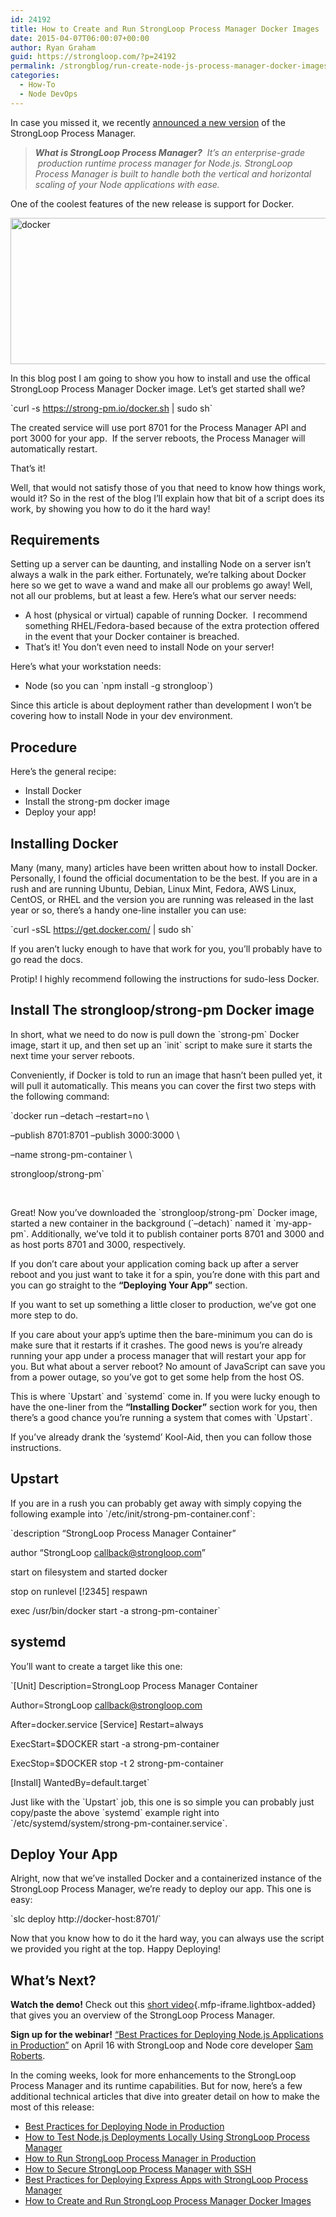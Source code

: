 ```yaml
---
id: 24192
title: How to Create and Run StrongLoop Process Manager Docker Images
date: 2015-04-07T06:00:07+00:00
author: Ryan Graham
guid: https://strongloop.com/?p=24192
permalink: /strongblog/run-create-node-js-process-manager-docker-images/
categories:
  - How-To
  - Node DevOps
---
```

In case you missed it, we recently [announced a new version](https://strongloop.com/strongblog/node-js-process-manager-production-docker/) of the StrongLoop Process Manager.

> _**What is StrongLoop Process Manager?**  It&#8217;s an enterprise-grade  production runtime process manager for Node.js. StrongLoop Process Manager is built to handle both the vertical and horizontal scaling of your Node applications with ease._

One of the coolest features of the new release is support for Docker.

<img class="aligncenter size-full wp-image-24246" src="https://strongloop.com/wp-content/uploads/2015/04/docker.png" alt="docker" width="975" height="234" srcset="https://strongloop.com/wp-content/uploads/2015/04/docker.png 975w, https://strongloop.com/wp-content/uploads/2015/04/docker-300x72.png 300w, https://strongloop.com/wp-content/uploads/2015/04/docker-705x169.png 705w, https://strongloop.com/wp-content/uploads/2015/04/docker-450x108.png 450w" sizes="(max-width: 975px) 100vw, 975px" />

In this blog post I am going to show you how to install and use the offical StrongLoop Process Manager Docker image. Let’s get started shall we?

\`curl -s https://strong-pm.io/docker.sh | sudo sh\`

The created service will use port 8701 for the Process Manager API and port 3000 for your app.  If the server reboots, the Process Manager will automatically restart.

That’s it!

Well, that would not satisfy those of you that need to know how things work, would it? So in the rest of the blog I’ll explain how that bit of a script does its work, by showing you how to do it the hard way!

<!--more-->

## **Requirements**

Setting up a server can be daunting, and installing Node on a server isn&#8217;t always a walk in the park either. Fortunately, we&#8217;re talking about Docker here so we get to wave a wand and make all our problems go away! Well, not all our problems, but at least a few. Here&#8217;s what our server needs:

  * A host (physical or virtual) capable of running Docker.  I recommend something RHEL/Fedora-based because of the extra protection offered in the event that your Docker container is breached.
  * That&#8217;s it! You don&#8217;t even need to install Node on your server!

Here&#8217;s what your workstation needs:

  * Node (so you can \`npm install -g strongloop\`)

Since this article is about deployment rather than development I won&#8217;t be covering how to install Node in your dev environment.

## **Procedure**

Here&#8217;s the general recipe:

  * Install Docker
  * Install the strong-pm docker image
  * Deploy your app!

## **Installing Docker**

Many (many, many) articles have been written about how to install Docker. Personally, I found the official documentation to be the best. If you are in a rush and are running Ubuntu, Debian, Linux Mint, Fedora, AWS Linux, CentOS, or RHEL and the version you are running was released in the last year or so, there&#8217;s a handy one-line installer you can use:

\`curl -sSL https://get.docker.com/ | sudo sh\`

If you aren&#8217;t lucky enough to have that work for you, you&#8217;ll probably have to go read the docs.

Protip! I highly recommend following the instructions for sudo-less Docker.

## **Install The strongloop/strong-pm Docker image**

In short, what we need to do now is pull down the \`strong-pm\` Docker image, start it up, and then set up an \`init\` script to make sure it starts the next time your server reboots.

Conveniently, if Docker is told to run an image that hasn&#8217;t been pulled yet, it will pull it automatically. This means you can cover the first two steps with the following command:

\`docker run &#8211;detach &#8211;restart=no \
  
&#8211;publish 8701:8701 &#8211;publish 3000:3000 \
  
&#8211;name strong-pm-container \
  
strongloop/strong-pm\`

&nbsp;

Great! Now you&#8217;ve downloaded the \`strongloop/strong-pm\` Docker image, started a new container in the background (\`&#8211;detach)\` named it \`my-app-pm\`. Additionally, we&#8217;ve told it to publish container ports 8701 and 3000 and as host ports 8701 and 3000, respectively.

If you don&#8217;t care about your application coming back up after a server reboot and you just want to take it for a spin, you&#8217;re done with this part and you can go straight to the **“Deploying Your App”** section.

If you want to set up something a little closer to production, we&#8217;ve got one more step to do.

If you care about your app&#8217;s uptime then the bare-minimum you can do is make sure that it restarts if it crashes. The good news is you&#8217;re already running your app under a process manager that will restart your app for you. But what about a server reboot? No amount of JavaScript can save you from a power outage, so you&#8217;ve got to get some help from the host OS.

This is where \`Upstart\` and \`systemd\` come in. If you were lucky enough to have the one-liner from the **“Installing Docker”** section work for you, then there&#8217;s a good chance you&#8217;re running a system that comes with \`Upstart\`.

If you&#8217;ve already drank the ‘systemd’ Kool-Aid, then you can follow those instructions.

## **Upstart**

If you are in a rush you can probably get away with simply copying the following example into \`/etc/init/strong-pm-container.conf\`:
  
\`description &#8220;StrongLoop Process Manager Container&#8221;
  
author &#8220;StrongLoop <callback@strongloop.com>&#8221;
  
start on filesystem and started docker
  
stop on runlevel [!2345] respawn
  
exec /usr/bin/docker start -a strong-pm-container\`

## **systemd**

You&#8217;ll want to create a target like this one:
  
\`[Unit] Description=StrongLoop Process Manager Container
  
Author=StrongLoop <callback@strongloop.com>
  
After=docker.service [Service] Restart=always


  
ExecStart=$DOCKER start -a strong-pm-container
  
ExecStop=$DOCKER stop -t 2 strong-pm-container</p> [Install] WantedBy=default.target\`</p> 

Just like with the \`Upstart\` job, this one is so simple you can probably just copy/paste the above \`systemd\` example right into \`/etc/systemd/system/strong-pm-container.service\`.

## **Deploy Your App**

Alright, now that we&#8217;ve installed Docker and a containerized instance of the StrongLoop Process Manager, we&#8217;re ready to deploy our app. This one is easy:

\`slc deploy http://docker-host:8701/\`

Now that you know how to do it the hard way, you can always use the script we provided you right at the top. Happy Deploying!

## **What’s Next?**

**Watch the demo!** Check out this [short video](https://vimeo.com/123959182){.mfp-iframe.lightbox-added} that gives you an overview of the StrongLoop Process Manager.

**Sign up for the webinar!** [“Best Practices for Deploying Node.js Applications in Production”](http://marketing.strongloop.com/acton/form/5334/0039:d-0002/0/index.htm) on April 16 with StrongLoop and Node core developer [Sam Roberts](https://github.com/sam-github).

In the coming weeks, look for more enhancements to the StrongLoop Process Manager and its runtime capabilities. But for now, here’s a few additional technical articles that dive into greater detail on how to make the most of this release:

  * [Best Practices for Deploying Node in Production](https://strongloop.com/strongblog/node-js-deploy-production-best-practice/)
  * [How to Test Node.js Deployments Locally Using StrongLoop Process Manager](https://strongloop.com/strongblog/test-node-js-deployments-locally-using-process-manager/)
  * [How to Run StrongLoop Process Manager in Production](https://strongloop.com/strongblog/node-js-process-manager-production/)
  * [How to Secure StrongLoop Process Manager with SSH](https://strongloop.com/strongblog/secure-node-js-process-manager-ssh/)
  * [Best Practices for Deploying Express Apps with StrongLoop Process Manager](https://strongloop.com/strongblog/best-practices-express-js-process-manager/)
  * [How to Create and Run StrongLoop Process Manager Docker Images](https://strongloop.com/strongblog/run-create-node-js-process-manager-docker-images/)

&nbsp;